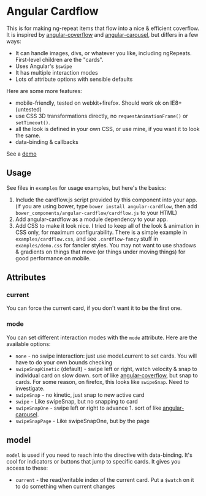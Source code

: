 # Angular Cardflow

This is for making ng-repeat items that flow into a nice & efficient coverflow.  It is inspired by [angular-coverflow](https://github.com/southdesign/angular-coverflow) and [angular-carousel](https://github.com/revolunet/angular-carousel), but differs in a few ways:

*  It can handle images, divs, or whatever you like, including ngRepeats. First-level children are the "cards".
*  Uses Angular's `$swipe`
*  It has multiple interaction modes
*  Lots of attribute options with sensible defaults

Here are some more features:

*  mobile-friendly, tested on webkit+firefox. Should work ok on IE8+ (untested)
*  use CSS 3D transformations directly, no `requestAnimationFrame()` or `setTimeout()`.
*  all the look is defined in your own CSS, or use mine, if you want it to look the same.
*  data-binding & callbacks

See a [demo](http://konsumer.github.io/angular-cardflow/)

## Usage

See files in `examples` for usage examples, but here's the basics:

1. Include the cardflow.js script provided by this component into your app. (if you are using bower, type `bower install angular-cardflow`, then add `bower_components/angular-cardflow/cardflow.js` to  your HTML)
2. Add angular-cardflow as a module dependency to your app.
3. Add CSS to make it look nice. I tried to keep all of the look & animation in CSS only, for maximum configurability. There is a simple example in `examples/cardflow.css`, and see `.cardflow-fancy` stuff in `examples/demo.css` for fancier styles. You may not want to use shadows & gradients on things that move (or things under moving things) for good performance on mobile.

## Attributes

### current

You can force the current card, if you don't want it to be the first one.

### mode

You can set different interaction modes with the `mode` attribute. Here are the available options:
* `none` - no swipe interaction: just use model.current to set cards. You will have to do your own bounds checking
* `swipeSnapKinetic` (default) - swipe left or right, watch velocity & snap to individual card on slow down. sort of like [angular-coverflow](https://github.com/southdesign/angular-coverflow), but snap to cards. For some reason, on firefox, this looks like `swipeSnap`. Need to investigate.
* `swipeSnap` - no kinetic, just snap to new active card
* `swipe` - Like swipeSnap, but no snapping to card
* `swipeSnapOne` - swipe left or right to advance 1. sort of like [angular-carousel](https://github.com/revolunet/angular-carousel).
* `swipeSnapPage` - Like swipeSnapOne, but by the page

## model

`model` is used if you need to reach into the directive with data-binding. It's cool for indicators or buttons that jump to specific cards. It gives you access to these:

*  `current` - the read/writable index of the current card. Put a `$watch` on it to do something when current changes
